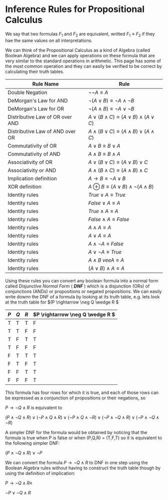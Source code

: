 # Inference Rules for Propositional Calculus

We say that two formulas $F_1$ and $F_2$ are equivalent, writted $F_1\equiv F_2$ if they
hae the same values on all interpretations.

We can think of the Propositional Calculus as a kind of Algebra (called Boolean Algebra)
and we can apply operations on these formula that are very similar to the standard operations
in arithmetic. This page has some of the most common operation and they can easily be verified
to be correct by calculating their truth tables.

| Rule Name | Rule |
| --- | --- |
| Double Negation | $\neg \neg A \equiv A$ |
| DeMorgan's Law for AND| $\neg (A \vee B) \equiv \neg A \wedge \neg B$ |
| DeMorgan's Law for OR| $\neg (A \wedge B) \equiv \neg A \vee \neg B$ |
| Distributive Law of OR over AND| $A \vee (B \wedge C) \equiv (A\vee B) \wedge (A\vee C)$|
| Distributive Law of AND over OR | $A \wedge (B \vee C) \equiv (A\wedge B) \vee (A\wedge C)$|
| Commutativity of OR | $A \vee B \equiv B \vee A$|
| Commutativity of AND | $A \wedge B \equiv B \wedge A$|
| Associativity of OR | $A \vee (B \vee C) \equiv (A \vee B) \vee C$|
| Associativity or AND| $A \wedge (B \wedge C) \equiv (A \wedge B) \wedge C$|
| Implication definition| $A \rightarrow B \equiv \neg A \vee B$|
| XOR definition| $A\oplus B \equiv (A \vee B) \wedge \neg (A \wedge B)$|
| Identity rules | $True \vee A \equiv True$ |
| Identity rules | $False \vee A \equiv A$ |
| Identity rules | $True \wedge A \equiv A$ |
| Identity rules | $False \wedge A \equiv False$ |
| Identity rules | $A \wedge A \equiv A$ |
| Identity rules | $A \vee A \equiv A$ |
| Identity rules | $A \wedge \neg A \equiv False$ |
| Identity rules | $A \vee \neg A \equiv True$|
| Identity rules | $A\wedge B \ vee A \equiv A$ |
| Identity rules | $(A \vee B) \wedge A \equiv A$ |

Using these rules you can convert any boolean formula into a normal form called _Disjunctive Normal Form_ ( ***DNF*** )
which is a disjunction (ORs) of conjunctions (ANDs) or propositions or negated propositions.  We can easily
write downn the DNF of a formula by looking at its truth table, e.g. lets look at the truth table for
$(P \rightarrow \neg Q \wedge R $

| $P$ | $Q$ | $R$ |   $P \rightarrow \neg Q \wedge R $ |   
| --- | --- | --- | --- |
| T   | T   | T   | F   |
| T   | T   | F   | F   |
| T   | F   | T   | T   | 
| T   | F   | F   | F   | 
| F   | T   | T   | T   | 
| F   | T   | F   | T   | 
| F   | F   | T   | T   | 
| F   | F   | F   | T   | 



This formula has four rows for which it is true, and each of those rows can be expressed as a conjunction of propositions or their negations, so 

$P \rightarrow \neg Q \wedge R$  is equivalent to

$(P \wedge \neg Q \wedge R) \vee (\neg P \wedge Q \wedge R) \vee (\neg P \wedge Q \wedge \neg R)  \vee (\neg P \wedge \neg Q \wedge R) \vee (\neg P \wedge \neg Q \wedge \neg R)$

A simpler DNF for the formula would be obtained by noticing that the formula is true when P is false or
when (P,Q,R) = (T,F,T)
so it is equivalent to the following simpler DNF:

$(P \wedge \neg Q \wedge R) \vee \neg P$

We can convert the formula $P \rightarrow \neg Q \wedge R$  to DNF in one step using the Boolean Algebra rules without
having to construct the truth table though by using the definition of implication:

$P \rightarrow \neg Q \wedge R \equiv$

$\neg P \vee \neg Q \wedge R$ 

